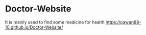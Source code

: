# Doctor-Website
It is mainly used to find some medicine for health
https://pawan88-10.github.io/Doctor-Website/
